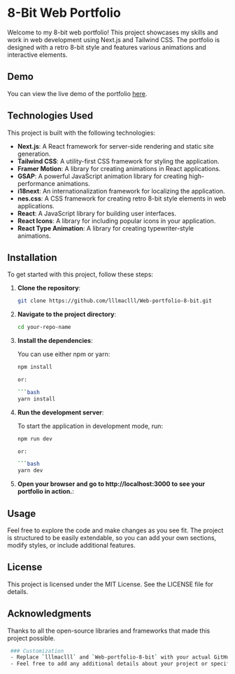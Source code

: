 # 8-Bit Web Portfolio

Welcome to my 8-bit web portfolio! This project showcases my skills and work in web development using Next.js and Tailwind CSS. The portfolio is designed with a retro 8-bit style and features various animations and interactive elements.

## Demo

You can view the live demo of the portfolio [here](https://web-portfolio-8-bit.vercel.app).

## Technologies Used

This project is built with the following technologies:

- **Next.js**: A React framework for server-side rendering and static site generation.
- **Tailwind CSS**: A utility-first CSS framework for styling the application.
- **Framer Motion**: A library for creating animations in React applications.
- **GSAP**: A powerful JavaScript animation library for creating high-performance animations.
- **i18next**: An internationalization framework for localizing the application.
- **nes.css**: A CSS framework for creating retro 8-bit style elements in web applications.
- **React**: A JavaScript library for building user interfaces.
- **React Icons**: A library for including popular icons in your application.
- **React Type Animation**: A library for creating typewriter-style animations.

## Installation

To get started with this project, follow these steps:

1. **Clone the repository**:

   ```bash
   git clone https://github.com/lllmaclll/Web-portfolio-8-bit.git

2. **Navigate to the project directory**:
   
   ```bash
   cd your-repo-name

3. **Install the dependencies**:
   
   You can use either npm or yarn:
   
   ```bash
   npm install

   or:

   ```bash
   yarn install

4. **Run the development server**:

    To start the application in development mode, run:
   
   ```bash
   npm run dev

   or:

   ```bash
   yarn dev

5. **Open your browser and go to http://localhost:3000 to see your portfolio in action.**:
   
## Usage

Feel free to explore the code and make changes as you see fit. The project is structured to be easily extendable, so you can add your own sections, modify styles, or include additional features.

## License

This project is licensed under the MIT License. See the LICENSE file for details.

## Acknowledgments

Thanks to all the open-source libraries and frameworks that made this project possible.

   ```bash
    ### Customization
    - Replace `lllmaclll` and `Web-portfolio-8-bit` with your actual GitHub username and repository name.
    - Feel free to add any additional details about your project or specific features you want to highlight.
